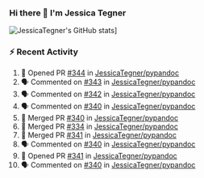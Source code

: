 ### Hi there 👋 I'm Jessica Tegner

![JessicaTegner's GitHub stats](https://github-readme-stats.vercel.app/api?username=jessicategner)]


### :zap: Recent Activity

<!--START_SECTION:activity-->
1. 💪 Opened PR [#344](https://github.com/JessicaTegner/pypandoc/pull/344) in [JessicaTegner/pypandoc](https://github.com/JessicaTegner/pypandoc)
2. 🗣 Commented on [#343](https://github.com/JessicaTegner/pypandoc/issues/343#issuecomment-1747269428) in [JessicaTegner/pypandoc](https://github.com/JessicaTegner/pypandoc)
3. 🗣 Commented on [#342](https://github.com/JessicaTegner/pypandoc/issues/342#issuecomment-1711849604) in [JessicaTegner/pypandoc](https://github.com/JessicaTegner/pypandoc)
4. 🗣 Commented on [#340](https://github.com/JessicaTegner/pypandoc/pull/340#issuecomment-1711848090) in [JessicaTegner/pypandoc](https://github.com/JessicaTegner/pypandoc)
5. 🎉 Merged PR [#340](https://github.com/JessicaTegner/pypandoc/pull/340) in [JessicaTegner/pypandoc](https://github.com/JessicaTegner/pypandoc)
6. 🎉 Merged PR [#334](https://github.com/JessicaTegner/pypandoc/pull/334) in [JessicaTegner/pypandoc](https://github.com/JessicaTegner/pypandoc)
7. 🎉 Merged PR [#341](https://github.com/JessicaTegner/pypandoc/pull/341) in [JessicaTegner/pypandoc](https://github.com/JessicaTegner/pypandoc)
8. 🗣 Commented on [#340](https://github.com/JessicaTegner/pypandoc/pull/340#issuecomment-1701121611) in [JessicaTegner/pypandoc](https://github.com/JessicaTegner/pypandoc)
9. 💪 Opened PR [#341](https://github.com/JessicaTegner/pypandoc/pull/341) in [JessicaTegner/pypandoc](https://github.com/JessicaTegner/pypandoc)
10. 🗣 Commented on [#340](https://github.com/JessicaTegner/pypandoc/pull/340#issuecomment-1700761268) in [JessicaTegner/pypandoc](https://github.com/JessicaTegner/pypandoc)
<!--END_SECTION:activity-->
